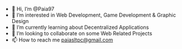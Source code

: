 - 👋 Hi, I’m @Paia97
- 👀 I’m interested in Web Development, Game Development & Graphic Design
- 🌱 I’m currently learning about Decentralized Applications 
- 💞️ I’m looking to collaborate on some Web Related Projects
- 📫 How to reach me paiasltpc@gmail.com

<!---
Paia97/Paia97 is a ✨ special ✨ repository because its `README.md` (this file) appears on your GitHub profile.
You can click the Preview link to take a look at your changes.
--->
